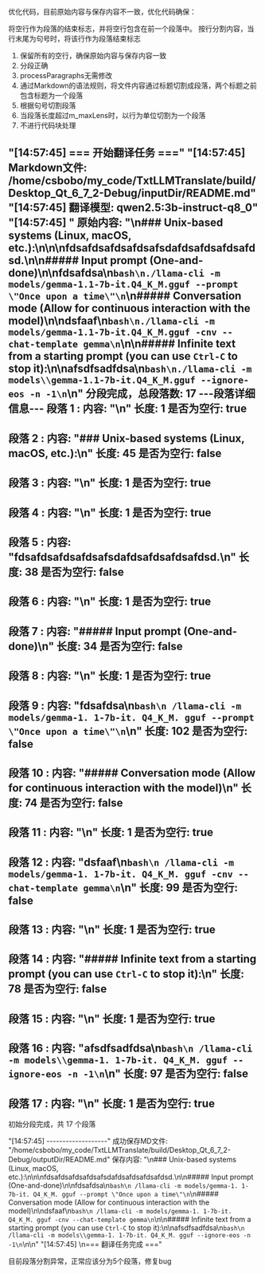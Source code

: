 




优化代码，目前原始内容与保存内容不一致，优化代码确保：

将空行作为段落的结束标志，并将空行包含在前一个段落中。
按行分割内容，当行末尾为句号时，将该行作为段落结束标志

1. 保留所有的空行，确保原始内容与保存内容一致
2. 分段正确
3. processParagraphs无需修改
4. 通过Markdown的语法规则，将文件内容通过标题切割成段落，两个标题之前包含标题为一个段落
5. 根据句号切割段落
6. 当段落长度超过m_maxLens时，以行为单位切割为一个段落
7. 不进行代码块处理

"[14:57:45] === 开始翻译任务 ==="
"[14:57:45] Markdown文件: /home/csbobo/my_code/TxtLLMTranslate/build/Desktop_Qt_6_7_2-Debug/inputDir/README.md"
"[14:57:45] 翻译模型: qwen2.5:3b-instruct-q8_0"
"[14:57:45] "
原始内容: "\n### Unix-based systems (Linux, macOS, etc.):\n\n\nfdsafdsafdsafdsafsdafdsafdsafdsafdsd.\n\n##### Input prompt (One-and-done)\n\nfdsafdsa\n```bash\n./llama-cli -m models/gemma-1.1-7b-it.Q4_K_M.gguf --prompt \"Once upon a time\"\n```\n##### Conversation mode (Allow for continuous interaction with the model)\n\ndsfaaf\n```bash\n./llama-cli -m models/gemma-1.1-7b-it.Q4_K_M.gguf -cnv --chat-template gemma\n```\n\n##### Infinite text from a starting prompt (you can use `Ctrl-C` to stop it):\n\nafsdfsadfdsa\n```bash\n./llama-cli -m models\\gemma-1.1-7b-it.Q4_K_M.gguf --ignore-eos -n -1\n```\n"
分段完成，总段落数: 17
---段落详细信息---
段落 1 :
内容: "\n"
长度: 1
是否为空行: true
----------------
段落 2 :
内容: "### Unix-based systems (Linux, macOS, etc.):\n"
长度: 45
是否为空行: false
----------------
段落 3 :
内容: "\n"
长度: 1
是否为空行: true
----------------
段落 4 :
内容: "\n"
长度: 1
是否为空行: true
----------------
段落 5 :
内容: "fdsafdsafdsafdsafsdafdsafdsafdsafdsd.\n"
长度: 38
是否为空行: false
----------------
段落 6 :
内容: "\n"
长度: 1
是否为空行: true
----------------
段落 7 :
内容: "##### Input prompt (One-and-done)\n"
长度: 34
是否为空行: false
----------------
段落 8 :
内容: "\n"
长度: 1
是否为空行: true
----------------
段落 9 :
内容: "fdsafdsa\n```bash\n /llama-cli -m models/gemma-1. 1-7b-it. Q4_K_M. gguf --prompt \"Once upon a time\"\n```\n"
长度: 102
是否为空行: false
----------------
段落 10 :
内容: "##### Conversation mode (Allow for continuous interaction with the model)\n"
长度: 74
是否为空行: false
----------------
段落 11 :
内容: "\n"
长度: 1
是否为空行: true
----------------
段落 12 :
内容: "dsfaaf\n```bash\n /llama-cli -m models/gemma-1. 1-7b-it. Q4_K_M. gguf -cnv --chat-template gemma\n```\n"
长度: 99
是否为空行: false
----------------
段落 13 :
内容: "\n"
长度: 1
是否为空行: true
----------------
段落 14 :
内容: "##### Infinite text from a starting prompt (you can use `Ctrl-C` to stop it):\n"
长度: 78
是否为空行: false
----------------
段落 15 :
内容: "\n"
长度: 1
是否为空行: true
----------------
段落 16 :
内容: "afsdfsadfdsa\n```bash\n /llama-cli -m models\\gemma-1. 1-7b-it. Q4_K_M. gguf --ignore-eos -n -1\n```\n"
长度: 97
是否为空行: false
----------------
段落 17 :
内容: "\n"
长度: 1
是否为空行: true
----------------
初始分段完成，共 17 个段落

"[14:57:45] -------------------"
成功保存MD文件: "/home/csbobo/my_code/TxtLLMTranslate/build/Desktop_Qt_6_7_2-Debug/outputDir/README.md"
保存内容: "\n### Unix-based systems (Linux, macOS, etc.):\n\n\nfdsafdsafdsafdsafsdafdsafdsafdsafdsd.\n\n##### Input prompt (One-and-done)\n\nfdsafdsa\n```bash\n /llama-cli -m models/gemma-1. 1-7b-it. Q4_K_M. gguf --prompt \"Once upon a time\"\n```\n##### Conversation mode (Allow for continuous interaction with the model)\n\ndsfaaf\n```bash\n /llama-cli -m models/gemma-1. 1-7b-it. Q4_K_M. gguf -cnv --chat-template gemma\n```\n\n##### Infinite text from a starting prompt (you can use `Ctrl-C` to stop it):\n\nafsdfsadfdsa\n```bash\n /llama-cli -m models\\gemma-1. 1-7b-it. Q4_K_M. gguf --ignore-eos -n -1\n```\n\n"
"[14:57:45] \n=== 翻译任务完成 ==="

目前段落分割异常，正常应该分为5个段落，修复bug